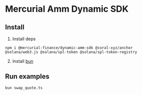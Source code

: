 # Mercurial Amm Dynamic SDK

## Install

1. Install deps

```
npm i @mercurial-finance/dynamic-amm-sdk @coral-xyz/anchor @solana/web3.js @solana/spl-token @solana/spl-token-registry
```

2. Install [bun](https://bun.sh/)


## Run examples
`bun swap_quote.ts`

